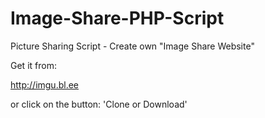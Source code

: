 # Image-Share-PHP-Script
Picture Sharing Script - Create own "Image Share Website"

Get it from:

http://imgu.bl.ee

or click on the button: 'Clone or Download'

